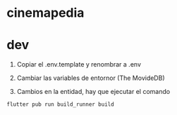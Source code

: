 # cinemapedia

# dev

1. Copiar el .env.template y renombrar a .env
2. Cambiar las variables de entornor (The MovideDB)

3. Cambios en la entidad, hay que ejecutar el comando
```
flutter pub run build_runner build
```